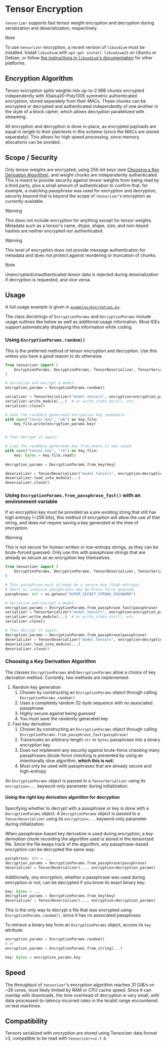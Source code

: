 # Tensor Encryption

`tensorizer` supports fast tensor weight encryption and decryption during
serialization and deserialization, respectively.

> [!NOTE]
> 
> To use `tensorizer` encryption, a recent version of `libsodium` must be
> installed. Install `libsodium` with `apt-get install libsodium23`
> on Ubuntu or Debian, or follow
> [the instructions in `libsodium`'s documentation](https://doc.libsodium.org/installation)
> for other platforms.

## Encryption Algorithm

Tensor encryption splits weights into up-to-2 MiB chunks encrypted independently
with XSalsa20-Poly1305 symmetric authenticated encryption,
stored separately from their MACs.
These chunks can be encrypted or decrypted and authenticated independently of
one another in the style of a block cipher,
which allows decryption parallelized with streaming.

All encryption and decryption is done in-place, as encrypted payloads are equal
in length to their plaintexts in this scheme (since the MACs are stored
separately).
This allows for high speed processing, since memory allocations can be avoided.

## Scope / Security

Only tensor weights are encrypted, using 256-bit keys (see
[Choosing a Key Derivation Algorithm](#choosing-a-key-derivation-algorithm)),
and weight chunks are independently authenticated.
This is meant to provide security against tensor weights from being read by a
third party, plus a small amount of authentication to confirm that,
for example, a matching passphrase was used for encryption and decryption;
security beyond that is beyond the scope of `tensorizer`'s encryption as
currently available.

> [!WARNING]
> 
> This does not include encryption for anything except for tensor weights.
> Metadata such as a tensor's name, dtype, shape, size, and non-keyed hashes
> are neither encrypted nor authenticated.

> [!WARNING]
> 
> This level of encryption does not provide message authentication for metadata
> and does not protect against reordering or truncation of chunks.

> [!NOTE]
> 
> Unencrypted/unauthenticated tensor data is rejected during deserialization
> if decryption is requested, and vice versa.

## Usage

A full usage example is given in
[`examples/encryption.py`](/examples/encryption.py).

The class docstrings of `EncryptionParams` and `DecryptionParams` include
usage outlines like below as well as additional usage information.
Most IDEs support automatically displaying this information while coding.

### Using `EncryptionParams.random()`

This is the preferred method of tensor encryption and decryption.
Use this unless you have a good reason to do otherwise.

```py
from tensorizer import (
    EncryptionParams, DecryptionParams, TensorDeserializer, TensorSerializer
)

# Serialize and encrypt a model:
encryption_params = EncryptionParams.random()

serializer = TensorSerializer("model.tensors", encryption=encryption_params)
serializer.write_module(...)  # or write_state_dict(), etc.
serializer.close()

# Save the randomly-generated encryption key somewhere
with open("tensor.key", "wb") as key_file:
    key_file.write(encryption_params.key)


# Then decrypt it again:

# Load the randomly-generated key from where it was saved
with open("tensor.key", "rb") as key_file:
    key: bytes = key_file.read()
 
decryption_params = DecryptionParams.from_key(key)

deserializer = TensorDeserializer("model.tensors", encryption=decryption_params)
deserializer.load_into_module(...)
deserializer.close()
```

### Using `EncryptionParams.from_passphrase_fast()` with an environment variable

If an encryption key must be provided as a pre-existing string that
still has high entropy (~256 bits), this method of encryption will allow the
use of that string, and does not require saving a key generated at the time
of encryption.

> [!WARNING]
> 
> This is not secure for human-written or low-entropy strings, as they can be
> brute-forced guessed. Only use this with passphrase strings that are already
> as secure as an encryption key themselves.

```py
from tensorizer import (
    EncryptionParams, DecryptionParams, TensorDeserializer, TensorSerializer
)

# This passphrase must already be a secure key (high-entropy).
# Short or insecure passphrases may be brute-force guessed.
passphrase: str = os.getenv("SUPER_SECRET_STRONG_PASSWORD")

# Serialize and encrypt a model:
encryption_params = EncryptionParams.from_passphrase_fast(passphrase)
serializer = TensorSerializer("model.tensors", encryption=encryption_params)
serializer.write_module(...)  # or write_state_dict(), etc.
serializer.close()

# Then decrypt it again:
decryption_params = DecryptionParams.from_passphrase(passphrase)
deserializer = TensorDeserializer("model.tensors", encryption=decryption_params)
deserializer.load_into_module(...)
deserializer.close()
```

### Choosing a Key Derivation Algorithm

The classes `EncryptionParams` and `DecryptionParams` allow a choice of
key derivation method. Currently, two methods are implemented:

1. Random key generation
    1. Chosen by constructing an `EncryptionParams` object through calling
       `EncryptionParams.random()`
    2. Uses a completely random 32-byte sequence with no associated passphrase
    3. Highly secure against being guessed
    4. You must save the randomly generated key
2. Fast key derivation
    1. Chosen by constructing an `EncryptionParams` object through calling
       `EncryptionParams.from_passphrase_fast(passphrase)`
    2. Transmutes an arbitrary-length `str` or `bytes` passphrase into a
       binary encryption key
    3. Does not implement any security against brute-force checking
       many passphrases (brute-force checking is prevented by using an
       intentionally slow algorithm, **which this is not**)
    4. Must only be used with passphrases that are already secure and
       high-entropy

An `EncryptionParams` object is passed to a `TensorSerializer` using its
`encryption=...` keyword-only parameter during initialization.

#### Using the right key derivation algorithm for decryption

Specifying whether to decrypt with a passphrase or key is done with
a `DecryptionParams` object.
A `DecryptionParams` object is passed to a `TensorDeserializer` using its
`encryption=...` keyword-only parameter during initialization.

When passphrase-based key derivation is used during encryption,
a *key derivation chunk* recording the algorithm used is stored
in the tensorized file. Since the file keeps track of the algorithm,
any passphrase-based encryption can be decrypted the same way:

```py
passphrase: str = ...
decryption_params = DecryptionParams.from_passphrase(passphrase)
deserializer = TensorDeserializer(..., encryption=decryption_params)
```

Additionally, *any* encryption,
whether a passphrase was used during encryption or not,
can be decrypted if you know its exact binary key:

```py
key: bytes = ...
decryption_params = DecryptionParams.from_key(key)
deserializer = TensorDeserializer(..., encryption=decryption_params)
```

This is the only way to decrypt a file that was encrypted using
`EncryptionParams.random()`, since it has no associated passphrase.

To retrieve a binary key from an `EncryptionParams` object, access its `key`
attribute:

```py
encryption_params = EncryptionParams.random()
# Or
encryption_params = EncryptionParams.from_string(...)

key: bytes = encryption_params.key
```

## Speed

The throughput of `tensorizer`'s encryption algorithm reaches 31 GiB/s on
~26 cores, most likely limited by RAM or CPU cache speed.
Since it can overlap with downloads, the time overhead of decryption is
very small, with data-processed-to-latency-incurred rates in the terabit range
encountered on test machines.

## Compatibility

Tensors serialized with encryption are stored using Tensorizer data format v3,
compatible to be read with `tensorizer>=2.7.0`.
